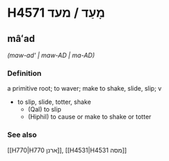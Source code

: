 # H4571 מָעַד / מעד

## mâʻad

_(maw-ad' | maw-AD | ma-AD)_

### Definition

a primitive root; to waver; make to shake, slide, slip; v

- to slip, slide, totter, shake
  - (Qal) to slip
  - (Hiphil) to cause or make to shake or totter

### See also

[[H770|H770 ארנן]], [[H4531|H4531 מסה]]
